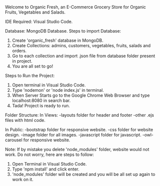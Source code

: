 Welcome to Organic Fresh, an E-Commerce Grocery Store for Organic Fruits, Vegetables and Salads.

IDE Required: Visual Studio Code.

Database: MongoDB Database.
Steps to import Database:
1. Create 'organic_fresh' database in MongoDB.
2. Create Collections: admins, customers, vegetables, fruits, salads and orders.
3. Go to each collection and import .json file from database folder present in project.
4. You are all set to go!

Steps to Run the Project:
1. Open terminal in Visual Studio Code.
2. Type 'nodemon' or 'node index.js' in terminal.
3. When Server Starts go to the Google Chrome Web Browser and type localhost:8080 in search bar.
4. Tada! Project is ready to run.

Folder Structure:
In Views:
-layouts folder for header and footer
-other .ejs files with html code.

In Public:
-bootstrap folder for responsive website.
-css folder for website design.
-image folder for all images.
-javascript folder for javascript.
-owl-carousel for responsive website.

Note:
If by mistake you delete 'node_modules' folder, website would not work. Do not worry, here are steps to follow:
1. Open Terminal in Visual Studio Code.
2. Type 'npm install' and click enter.
3. 'node_modules' folder will be created and you will be all set up again to work on it.